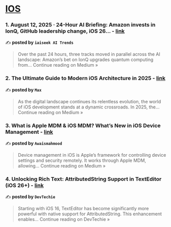 
<h1><a href=https://medium.com/tag/ios/recommended target="_blank" rel="noopener noreferrer">IOS</a></h1>
<h3>1. August 12, 2025 · 24-Hour AI Briefing: Amazon invests in IonQ, GitHub leadership change, iOS 26… - <a href="https://medium.com/@ai_trends/august-12-2025-24-hour-ai-briefing-amazon-invests-in-ionq-github-leadership-change-ios-26-12db290788e4?source=rss------ios-5" target="_blank" rel="noopener noreferrer">link</a></h3>

✍️ **posted by `iaiseek AI Trends`**

<blockquote>Over the past 24 hours, three tracks moved in parallel across the AI landscape: Amazon’s bet on IonQ upgrades quantum computing from…
Continue reading on Medium »</blockquote>

<h3>2. The Ultimate Guide to Modern iOS Architecture in 2025 - <a href="https://medium.com/@csmax/the-ultimate-guide-to-modern-ios-architecture-in-2025-9f0d5fdc892f?source=rss------ios-5" target="_blank" rel="noopener noreferrer">link</a></h3>

✍️ **posted by `Max`**

<blockquote>As the digital landscape continues its relentless evolution, the world of iOS development stands at a dynamic crossroads. In 2025, the…
Continue reading on Medium »</blockquote>

<h3>3. What is Apple MDM & iOS MDM? What’s New in iOS Device Management - <a href="https://medium.com/@awaismahmood456/what-is-apple-mdm-ios-mdm-whats-new-in-ios-device-management-3396a58f8b8e?source=rss------ios-5" target="_blank" rel="noopener noreferrer">link</a></h3>

✍️ **posted by `Awaismahmood`**

<blockquote>Device management in iOS is Apple’s framework for controlling device settings and security remotely. It works through Apple MDM, allowing…
Continue reading on Medium »</blockquote>

<h3>4. Unlocking Rich Text: AttributedString Support in TextEditor (iOS 26+) - <a href="https://medium.com/devtechie/unlocking-rich-text-attributedstring-support-in-texteditor-ios-26-bb9b61fd5530?source=rss------ios-5" target="_blank" rel="noopener noreferrer">link</a></h3>

✍️ **posted by `DevTechie`**

<blockquote>Starting with iOS 16, TextEditor has become significantly more powerful with native support for AttributedString. This enhancement enables…
Continue reading on DevTechie »</blockquote>

